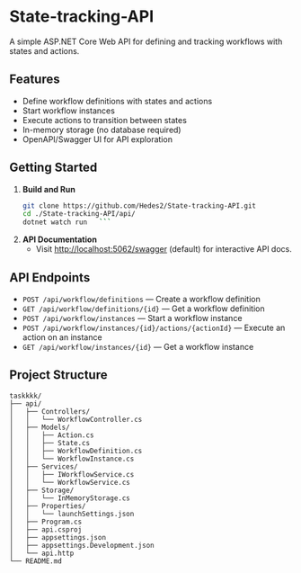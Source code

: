 # State-tracking-API

A simple ASP.NET Core Web API for defining and tracking workflows with states and actions.

## Features

- Define workflow definitions with states and actions
- Start workflow instances
- Execute actions to transition between states
- In-memory storage (no database required)
- OpenAPI/Swagger UI for API exploration

## Getting Started

1. **Build and Run**
   ```sh
   git clone https://github.com/Hedes2/State-tracking-API.git
   cd ./State-tracking-API/api/
   dotnet watch run   ```

2. **API Documentation**
   - Visit [http://localhost:5062/swagger](http://localhost:5062/swagger) (default) for interactive API docs.

## API Endpoints

- `POST /api/workflow/definitions` — Create a workflow definition
- `GET /api/workflow/definitions/{id}` — Get a workflow definition
- `POST /api/workflow/instances` — Start a workflow instance
- `POST /api/workflow/instances/{id}/actions/{actionId}` — Execute an action on an instance
- `GET /api/workflow/instances/{id}` — Get a workflow instance

## Project Structure

```
taskkkk/
├── api/
│   ├── Controllers/
│   │   └── WorkflowController.cs
│   ├── Models/
│   │   ├── Action.cs
│   │   ├── State.cs
│   │   ├── WorkflowDefinition.cs
│   │   └── WorkflowInstance.cs
│   ├── Services/
│   │   ├── IWorkflowService.cs
│   │   └── WorkflowService.cs
│   ├── Storage/
│   │   └── InMemoryStorage.cs
│   ├── Properties/
│   │   └── launchSettings.json
│   ├── Program.cs
│   ├── api.csproj
│   ├── appsettings.json
│   ├── appsettings.Development.json
│   └── api.http
└── README.md
```
